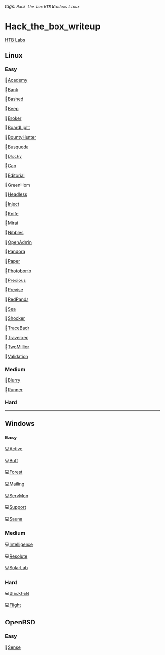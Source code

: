 ###### tags: `Hack the box` `HTB` `Windows` `Linux`

# Hack_the_box_writeup
[HTB Labs](https://app.hackthebox.com/home)

## Linux 

### Easy

:penguin:[Academy](Linux/Academy.md)

:penguin:[Bank](Linux/Bank.md)

:penguin:[Bashed](Linux/Bashed.md)

:penguin:[Beep](Linux/Beep.md)

:penguin:[Broker](Linux/Broker.md)

:penguin:[BoardLight](Linux/BoardLight.md)

:penguin:[BountyHunter](Linux/BountyHunter.md)

:penguin:[Busqueda](Linux/Busqueda.md)

:penguin:[Blocky](Linux/Blocky.md)

:penguin:[Cap](Linux/Cap.md)

:penguin:[Editorial](Linux/Editorial.md)

:penguin:[GreenHorn](Linux/GreenHorn.md)

:penguin:[Headless](Linux/Headless.md)

:penguin:[Inject](Linux/Inject.md)

:penguin:[Knife](Linux/Knife.md)

:penguin:[Mirai](Linux/Mirai.md)

:penguin:[Nibbles](Linux/Nibbles.md)

:penguin:[OpenAdmin](Linux/OpenAdmin.md)

:penguin:[Pandora](Linux/Pandora.md)

:penguin:[Paper](Linux/Paper.md)

:penguin:[Photobomb](Linux/Photobomb.md)

:penguin:[Precious](Linux/Precious.md)

:penguin:[Previse](Linux/Previse.md)

:penguin:[RedPanda](Linux/RedPanda.md)

:penguin:[Sea](Linux/Sea.md)

:penguin:[Shocker](Linux/Shocker.md)

:penguin:[TraceBack](Linux/TraceBack.md)

:penguin:[Traverxec](Linux/Traverxec.md)

:penguin:[TwoMillion](Linux/TwoMillion.md)

:penguin:[Validation](Linux/Validation.md)

### Medium

:penguin:[Blurry](Linux/Blurry.md)

:penguin:[Runner](Linux/Runner.md)

### Hard

---

## Windows

### Easy

:computer:[Active](Windows/Active.md)

:computer:[Buff](Windows/Buff.md)

:computer:[Forest](Windows/Forest.md)

:computer:[Mailing](Windows/Mailing.md)

:computer:[ServMon](Windows/ServMon.md)

:computer:[Support](Windows/Support.md)

:computer:[Sauna](Windows/Sauna.md)

### Medium

:computer:[Intelligence](Windows/Intelligence.md)

:computer:[Resolute](Windows/Resolute.md)

:computer:[SolarLab](Windows/Solarlab.md)

### Hard

:computer:[Blackfield](Windows/Blackfield.md)

:computer:[Flight](Windows/Flight.md)


## OpenBSD 

### Easy

:blowfish:[Sense](OpenBSD/Sense.md)
